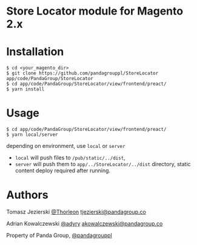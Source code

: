 # Store Locator module for Magento 2.x

# Installation
```
$ cd <your_magento_dir>
$ git clone https://github.com/pandagrouppl/StoreLocator app/code/PandaGroup/StoreLocator
$ cd app/code/PandaGroup/StoreLocator/view/frontend/preact/
$ yarn install
```
# Usage

```
$ cd app/code/PandaGroup/StoreLocator/view/frontend/preact/
$ yarn local/server 
```

depending on environment, use ` local ` or `server`
- `local` will push files to `/pub/static/../dist`,
- `server` will push them to `app/../StoreLocator/../dist` directory, static content deploy required after running.

# Authors

Tomasz Jezierski [@Thorleon](https://github.com/Thorleon) [tjezierski@pandagroup.co](mailto:tjezierski@light4website.com)

Adrian Kowalczewski [@adyry](https://github.com/adyry) [akowalczewski@pandagroup.co](mailto:akowalczewski@light4website.com)

Property of Panda Group, [@pandagrouppl](https://github.com/pandagrouppl)